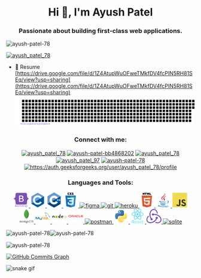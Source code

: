 <h1 align="center">Hi 👋, I'm Ayush Patel</h1>
<h3 align="center">Passionate about building first-class web applications.</h3>

<p align="left"> <img src="https://komarev.com/ghpvc/?username=ayush-patel-78&label=Profile%20views&color=0e75b6&style=flat" alt="ayush-patel-78" /> </p>

<p align="left"> <a href="https://twitter.com/ayush_patel_78" target="blank"><img src="https://img.shields.io/twitter/follow/ayush_patel_78?logo=twitter&style=for-the-badge" alt="ayush_patel_78" /></a> </p>

- 📄 Resume [https://drive.google.com/file/d/1Z4AtupWuOFweTMkfDV4fcPIN5RH81SEq/view?usp=sharing](https://drive.google.com/file/d/1Z4AtupWuOFweTMkfDV4fcPIN5RH81SEq/view?usp=sharing)
![gitartwork](gitartwork.svg)

<h3 align="center">Connect with me:</h3>
<p align="center">
<a href="https://twitter.com/ayush_patel_78" target="blank"><img align="center" src="https://raw.githubusercontent.com/rahuldkjain/github-profile-readme-generator/master/src/images/icons/Social/twitter.svg" alt="ayush_patel_78" height="30" width="40" /></a>
<a href="https://linkedin.com/in/ayush-patel-bb4868202" target="blank"><img align="center" src="https://raw.githubusercontent.com/rahuldkjain/github-profile-readme-generator/master/src/images/icons/Social/linked-in-alt.svg" alt="ayush-patel-bb4868202" height="30" width="40" /></a>
<a href="https://instagram.com/ayush_patel_78" target="blank"><img align="center" src="https://raw.githubusercontent.com/rahuldkjain/github-profile-readme-generator/master/src/images/icons/Social/instagram.svg" alt="ayush_patel_78" height="30" width="40" /></a>
<a href="https://www.codechef.com/users/ayush_patel_97" target="blank"><img align="center" src="https://cdn.jsdelivr.net/npm/simple-icons@3.1.0/icons/codechef.svg" alt="ayush_patel_97" height="30" width="40" /></a>
<a href="https://www.leetcode.com/ayush-patel-78" target="blank"><img align="center" src="https://raw.githubusercontent.com/rahuldkjain/github-profile-readme-generator/master/src/images/icons/Social/leet-code.svg" alt="ayush-patel-78" height="30" width="40" /></a>
<a href="https://auth.geeksforgeeks.org/user/https://auth.geeksforgeeks.org/user/ayush_patel_78/profile" target="blank"><img align="center" src="https://raw.githubusercontent.com/rahuldkjain/github-profile-readme-generator/master/src/images/icons/Social/geeks-for-geeks.svg" alt="https://auth.geeksforgeeks.org/user/ayush_patel_78/profile" height="30" width="40" /></a>
</p>

<h3 align="center">Languages and Tools:</h3>
<p align="center"> <a href="https://getbootstrap.com" target="_blank" rel="noreferrer"> <img src="https://raw.githubusercontent.com/devicons/devicon/master/icons/bootstrap/bootstrap-plain-wordmark.svg" alt="bootstrap" width="40" height="40"/> </a> <a href="https://www.cprogramming.com/" target="_blank" rel="noreferrer"> <img src="https://raw.githubusercontent.com/devicons/devicon/master/icons/c/c-original.svg" alt="c" width="40" height="40"/> </a> <a href="https://www.w3schools.com/cpp/" target="_blank" rel="noreferrer"> <img src="https://raw.githubusercontent.com/devicons/devicon/master/icons/cplusplus/cplusplus-original.svg" alt="cplusplus" width="40" height="40"/> </a> <a href="https://www.w3schools.com/css/" target="_blank" rel="noreferrer"> <img src="https://raw.githubusercontent.com/devicons/devicon/master/icons/css3/css3-original-wordmark.svg" alt="css3" width="40" height="40"/> </a> <a href="https://www.figma.com/" target="_blank" rel="noreferrer"> <img src="https://www.vectorlogo.zone/logos/figma/figma-icon.svg" alt="figma" width="40" height="40"/> </a> <a href="https://git-scm.com/" target="_blank" rel="noreferrer"> <img src="https://www.vectorlogo.zone/logos/git-scm/git-scm-icon.svg" alt="git" width="40" height="40"/> </a> <a href="https://heroku.com" target="_blank" rel="noreferrer"> <img src="https://www.vectorlogo.zone/logos/heroku/heroku-icon.svg" alt="heroku" width="40" height="40"/> </a> <a href="https://www.w3.org/html/" target="_blank" rel="noreferrer"> <img src="https://raw.githubusercontent.com/devicons/devicon/master/icons/html5/html5-original-wordmark.svg" alt="html5" width="40" height="40"/> </a> <a href="https://www.java.com" target="_blank" rel="noreferrer"> <img src="https://raw.githubusercontent.com/devicons/devicon/master/icons/java/java-original.svg" alt="java" width="40" height="40"/> </a> <a href="https://developer.mozilla.org/en-US/docs/Web/JavaScript" target="_blank" rel="noreferrer"> <img src="https://raw.githubusercontent.com/devicons/devicon/master/icons/javascript/javascript-original.svg" alt="javascript" width="40" height="40"/> </a> <a href="https://www.mongodb.com/" target="_blank" rel="noreferrer"> <img src="https://raw.githubusercontent.com/devicons/devicon/master/icons/mongodb/mongodb-original-wordmark.svg" alt="mongodb" width="40" height="40"/> </a> <a href="https://www.mysql.com/" target="_blank" rel="noreferrer"> <img src="https://raw.githubusercontent.com/devicons/devicon/master/icons/mysql/mysql-original-wordmark.svg" alt="mysql" width="40" height="40"/> </a> <a href="https://nodejs.org" target="_blank" rel="noreferrer"> <img src="https://raw.githubusercontent.com/devicons/devicon/master/icons/nodejs/nodejs-original-wordmark.svg" alt="nodejs" width="40" height="40"/> </a> <a href="https://www.oracle.com/" target="_blank" rel="noreferrer"> <img src="https://raw.githubusercontent.com/devicons/devicon/master/icons/oracle/oracle-original.svg" alt="oracle" width="40" height="40"/> </a> <a href="https://postman.com" target="_blank" rel="noreferrer"> <img src="https://www.vectorlogo.zone/logos/getpostman/getpostman-icon.svg" alt="postman" width="40" height="40"/> </a> <a href="https://www.python.org" target="_blank" rel="noreferrer"> <img src="https://raw.githubusercontent.com/devicons/devicon/master/icons/python/python-original.svg" alt="python" width="40" height="40"/> </a> <a href="https://reactjs.org/" target="_blank" rel="noreferrer"> <img src="https://raw.githubusercontent.com/devicons/devicon/master/icons/react/react-original-wordmark.svg" alt="react" width="40" height="40"/> </a> <a href="https://redux.js.org" target="_blank" rel="noreferrer"> <img src="https://raw.githubusercontent.com/devicons/devicon/master/icons/redux/redux-original.svg" alt="redux" width="40" height="40"/> </a> <a href="https://www.sqlite.org/" target="_blank" rel="noreferrer"> <img src="https://www.vectorlogo.zone/logos/sqlite/sqlite-icon.svg" alt="sqlite" width="40" height="40"/> </a> </p>

<p><img align="left" src="https://github-readme-stats.vercel.app/api/top-langs?username=ayush-patel-78&show_icons=true&locale=en&langs_count=8&theme=nightowl" alt="ayush-patel-78" /></p>

<p>&nbsp;<img align="left" src="https://github-readme-stats.vercel.app/api?username=ayush-patel-78&show_icons=true&locale=en&theme=nightowl" alt="ayush-patel-78" /></p>

<p><img align="center" src="https://github-readme-streak-stats.herokuapp.com/?user=ayush-patel-78&theme=nightowl" alt="ayush-patel-78" /></p>

<!-- <p align="center">
  <img src="https://github.com/ayush-patel-78/ayush-patel-78/blob/main/github-contribution-grid-snake.svg" alt="snake"></center>
</p> -->


<a href="http://www.github.com/ayush-patel-78"><img src="https://activity-graph.herokuapp.com/graph?username=ayush-patel-78&bg_color=0f1926&color=ffffff&line=b46df3&point=ffffff&area_color=1c1917&area=true&hide_border=true&custom_title=GitHub%20Commits%20Graph" alt="GitHub Commits Graph" /></a>

![snake gif](https://github.com/ayush-patel-78/ayush-patel-78/blob/output/github-contribution-grid-snake.svg)
